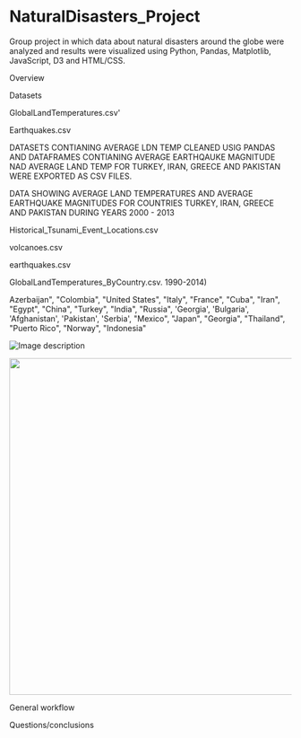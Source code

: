 # NaturalDisasters_Project
Group project in which data about natural disasters around the globe were analyzed and results were visualized using Python, Pandas, Matplotlib, JavaScript, D3 and HTML/CSS.


Overview


Datasets

GlobalLandTemperatures.csv'

Earthquakes.csv

DATASETS CONTIANING AVERAGE LDN TEMP CLEANED USIG PANDAS AND DATAFRAMES CONTIANING AVERAGE EARTHQAUKE MAGNITUDE NAD AVERAGE LAND TEMP FOR TURKEY, IRAN, GREECE AND PAKISTAN WERE EXPORTED AS CSV FILES. 

 DATA SHOWING AVERAGE LAND TEMPERATURES AND AVERAGE EARTHQUAKE MAGNITUDES FOR COUNTRIES TURKEY, IRAN, GREECE AND PAKISTAN DURING YEARS 2000 - 2013 










Historical_Tsunami_Event_Locations.csv

volcanoes.csv

earthquakes.csv

GlobalLandTemperatures_ByCountry.csv.  1990-2014)

Azerbaijan", "Colombia", "United States", "Italy", "France",
                "Cuba", "Iran", "Egypt", "China", "Turkey", "India", "Russia",
                'Georgia', 'Bulgaria', 'Afghanistan', 'Pakistan', 'Serbia',
                "Mexico", "Japan", "Georgia", "Thailand",
                "Puerto Rico", "Norway", "Indonesia"



![Image description](images/TumorResponse.png)

<img src="images/precipitation.png" width="600">

General workflow


Questions/conclusions
